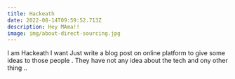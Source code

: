 ```yaml
---
title: Hackeath
date: 2022-08-14T09:59:52.713Z
description: Hey MAma!!
image: img/about-direct-sourcing.jpg
---
```

I am Hackeath I want Just write a blog post on online platform to give some ideas to those people . They have not any idea about the tech and ony other thing ..